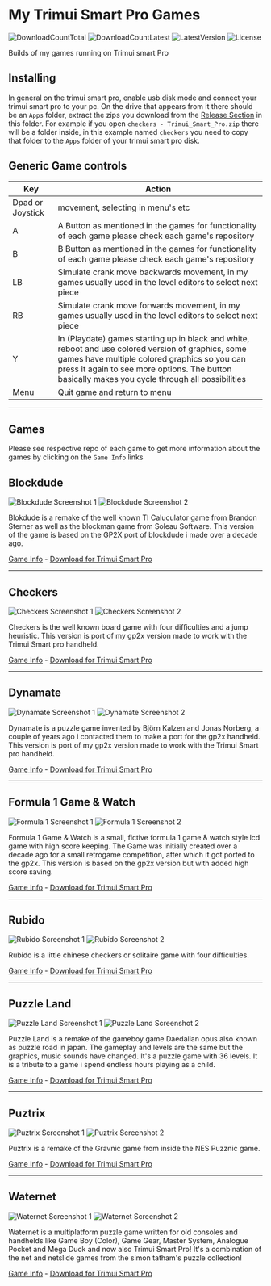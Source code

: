 # My Trimui Smart Pro Games
![DownloadCountTotal](https://img.shields.io/github/downloads/joyrider3774/trimui_smart_pro_games/total?label=total%20downloads&style=plastic) ![DownloadCountLatest](https://img.shields.io/github/downloads/joyrider3774/trimui_smart_pro_games/latest/total?style=plastic) ![LatestVersion](https://img.shields.io/github/v/tag/joyrider3774/trimui_smart_pro_games?label=Latest%20version&style=plastic) ![License](https://img.shields.io/github/license/joyrider3774/trimui_smart_pro_games?style=plastic)

Builds of my games running on Trimui smart Pro

## Installing
In general on the trimui smart pro, enable usb disk mode and connect your trimui smart pro to your pc.
On the drive that appears from it there should be an `Apps` folder, extract the zips you download from the 
[Release Section](https://github.com/joyrider3774/trimui_smart_pro_games/releases) in this folder.
For example if you open `checkers - Trimui_Smart_Pro.zip` there will be a folder inside, in this example named
`checkers` you need to copy that folder to the `Apps` folder of your trimui smart pro disk. 

## Generic Game controls

| Key | Action |
| ------ | ------ |
| Dpad or Joystick | movement, selecting in menu's etc |
| A | A Button as mentioned in the games for functionality of each game please check each game's repository |
| B | B Button as mentioned in the games for functionality of each game please check each game's repository |
| LB | Simulate crank move backwards movement, in my games usually used in the level editors to select next piece |
| RB | Simulate crank move forwards movement, in my games usually used in the level editors to select next piece |
| Y | In (Playdate) games starting up in black and white, reboot and use colored version of graphics, some games have multiple colored graphics so you can press it again to see more options. The button basically makes you cycle through all possibilities |
| Menu | Quit game and return to menu |

---

## Games
Please see respective repo of each game to get more information about the games by clicking on the `Game Info` links

## Blockdude
![Blockdude Screenshot 1](https://raw.githubusercontent.com/joyrider3774/blockdude_playdate/main/metadata/screenshots/screenshot1.png) ![Blockdude Screenshot 2](https://raw.githubusercontent.com/joyrider3774/blockdude_playdate/main/metadata/screenshots/screenshot9.png)

Blokdude is a remake of the well known TI Caluculator game from Brandon Sterner as well as the blockman game from Soleau Software. This version of the game is based on the GP2X port of blockdude i made over a decade ago.

[Game Info](https://github.com/joyrider3774/blockdude_playdate) - [Download for Trimui Smart Pro](https://github.com/joyrider3774/trimui_smart_pro_games/releases/latest/download/blockdude.-.Trimui_Smart_Pro.zip)

---

## Checkers
![Checkers Screenshot 1](https://raw.githubusercontent.com/joyrider3774/checkers_playdate/main/metadata/screenshots/Checkers-screenshot1.gif) ![Checkers Screenshot 2](https://raw.githubusercontent.com/joyrider3774/checkers_playdate/main/metadata/screenshots/Checkers-screenshot5.png)

Checkers is the well known board game with four difficulties and a jump heuristic. This version is port of my gp2x version made to work with the Trimui Smart pro handheld.

[Game Info](https://github.com/joyrider3774/checkers_playdate) - [Download for Trimui Smart Pro](https://github.com/joyrider3774/trimui_smart_pro_games/releases/latest/download/checkers.-.Trimui_Smart_Pro.zip)

---

## Dynamate
![Dynamate Screenshot 1](https://raw.githubusercontent.com/joyrider3774/dynamate_playdate/main/metadata/screenshots/Dynamate-screenshot1.gif) ![Dynamate Screenshot 2](https://raw.githubusercontent.com/joyrider3774/dynamate_playdate/main/metadata/screenshots/Dynamate-screenshot4.png)

Dynamate is a puzzle game invented by Björn Kalzen and Jonas Norberg, a couple of years ago i contacted them to make a port for the gp2x handheld. This version is port of my gp2x version made to work with the Trimui Smart pro handheld.

[Game Info](https://github.com/joyrider3774/dynamate_playdate) - [Download for Trimui Smart Pro](https://github.com/joyrider3774/trimui_smart_pro_games/releases/latest/download/dynamate.-.Trimui_Smart_Pro.zip)

---

## Formula 1 Game & Watch
![Formula 1 Screenshot 1](https://raw.githubusercontent.com/joyrider3774/formula1_playdate/main/metadata/screenshots/Formula%201%20Game%20%26%20Watch%20screenshot%201.png) ![Formula 1 Screenshot 2](https://raw.githubusercontent.com/joyrider3774/formula1_playdate/main/metadata/screenshots/Formula%201%20Game%20%26%20Watch%20screenshot%204.png)

Formula 1 Game & Watch is a small, fictive formula 1 game & watch style lcd game with high score keeping. The Game was initially created over a decade ago for a small retrogame competition, after which it got ported to the gp2x. This version is based on the gp2x version but with added high score saving.

[Game Info](https://github.com/joyrider3774/formula1_playdate) - [Download for Trimui Smart Pro](https://github.com/joyrider3774/trimui_smart_pro_games/releases/latest/download/formula_1.-.Trimui_Smart_Pro.zip)

---

## Rubido
![Rubido Screenshot 1](https://raw.githubusercontent.com/joyrider3774/rubido_playdate/main/metadata/screenshots/Rubido-screenshot3.gif) ![Rubido Screenshot 2](https://raw.githubusercontent.com/joyrider3774/rubido_playdate/main/metadata/screenshots/Rubido-screenshot6.png)

Rubido is a little chinese checkers or solitaire game with four difficulties.

[Game Info](https://github.com/joyrider3774/rubido_playdate) - [Download for Trimui Smart Pro](https://github.com/joyrider3774/trimui_smart_pro_games/releases/latest/download/rubido.-.Trimui_Smart_Pro.zip)

---

## Puzzle Land
![Puzzle Land Screenshot 1](https://raw.githubusercontent.com/joyrider3774/puzzleland_playdate/main/metadata/screenshots/Puzzleland-screenshot1.png) ![Puzzle Land Screenshot 2](https://raw.githubusercontent.com/joyrider3774/puzzleland_playdate/main/metadata/screenshots/Puzzleland-screenshot8.png)

Puzzle Land is a remake of the gameboy game Daedalian opus also known as puzzle road in japan. The gameplay and levels are the same but the graphics, music sounds have changed. It's a puzzle game with 36 levels. It is a tribute to a game i spend endless hours playing as a child.

[Game Info](https://github.com/joyrider3774/puzzleland_playdate) - [Download for Trimui Smart Pro](https://github.com/joyrider3774/trimui_smart_pro_games/releases/latest/download/puzzleland.-.Trimui_Smart_Pro.zip)

---

## Puztrix
![Puztrix Screenshot 1](https://raw.githubusercontent.com/joyrider3774/puztrix_playdate/main/metadata/screenshots/puztrix-screenshot1.gif) ![Puztrix Screenshot 2](https://raw.githubusercontent.com/joyrider3774/puztrix_playdate/main/metadata/screenshots/puztrix-screenshot10.png)

Puztrix is a remake of the Gravnic game from inside the NES Puzznic game.

[Game Info](https://github.com/joyrider3774/puztrix_playdate) - [Download for Trimui Smart Pro](https://github.com/joyrider3774/trimui_smart_pro_games/releases/latest/download/puztrix.-.Trimui_Smart_Pro.zip)

---

## Waternet
![Waternet Screenshot 1](https://raw.githubusercontent.com/joyrider3774/waternet_playdate/main/metadata/screenshots/Waternet-screenshot1.gif) ![Waternet Screenshot 2](https://raw.githubusercontent.com/joyrider3774/waternet_playdate/main/metadata/screenshots/Waternet-screenshot7.png)

Waternet is a multiplatform puzzle game written for old consoles and handhelds like Game Boy (Color), Game Gear, Master System, Analogue Pocket and Mega Duck and now also Trimui Smart Pro! It's a combination of the net and netslide games from the simon tatham's puzzle collection!

[Game Info](https://github.com/joyrider3774/waternet_playdate) - [Download for Trimui Smart Pro](https://github.com/joyrider3774/trimui_smart_pro_games/releases/latest/download/waternet.-.Trimui_Smart_Pro.zip)

